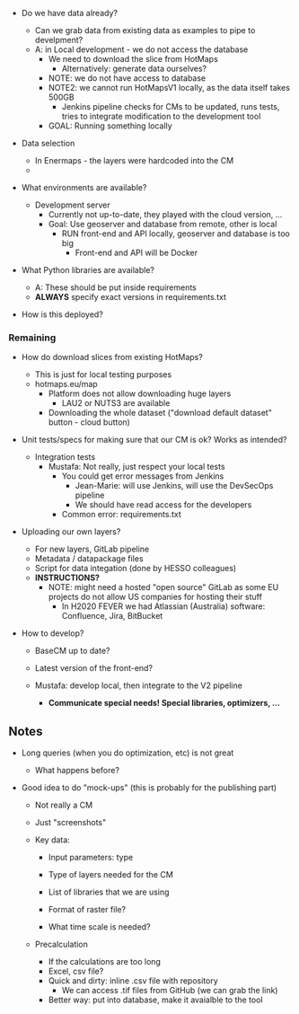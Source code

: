 
- Do we have data already?
    - Can we grab data from existing data as examples to pipe to develpment?
    - A: in Local development - we do not access the database 
      - We need to download the slice from HotMaps 
        - Alternatively: generate data ourselves?
      - NOTE: we do not have access to database 
      - NOTE2: we cannot run HotMapsV1 locally, as the data itself takes 500GB
        - Jenkins pipeline checks for CMs to be updated, runs tests, tries to integrate modification to the development tool
      - GOAL: Running something locally

- Data selection
  - In Enermaps - the layers were hardcoded into the CM
  - 

- What environments are available?
  - Development server 
    - Currently not up-to-date, they played with the cloud version, ...
    - Goal: Use geoserver and database from remote, other is local
      - RUN front-end and API locally, geoserver and database is too big
        - Front-end and API will be Docker

- What Python libraries are available?
  - A: These should be put inside requirements
  - **ALWAYS** specify exact versions in requirements.txt
- How is this deployed?

### Remaining

- How do download slices from existing HotMaps?
  - This is just for local testing purposes
  - hotmaps.eu/map
    - Platform does not allow downloading huge layers
      - LAU2 or NUTS3 are available
    - Downloading the whole dataset ("download default dataset" button - cloud button)

- Unit tests/specs for making sure that our CM is ok? Works as intended?
  - Integration tests
    - Mustafa: Not really, just respect your local tests
      - You could get error messages from Jenkins
        - Jean-Marie: will use Jenkins, will use the DevSecOps pipeline
        - We should have read access for the developers
      - Common error: requirements.txt 

- Uploading our own layers?
  - For new layers, GitLab pipeline 
  - Metadata / datapackage files
  - Script for data integation (done by HESSO colleagues)
  - **INSTRUCTIONS?**
    - NOTE: might need a hosted "open source" GitLab as some EU projects do not allow US companies for hosting their stuff
      - In H2020 FEVER we had Atlassian (Australia) software: Confluence, Jira, BitBucket

- How to develop?
  - BaseCM up to date?
  - Latest version of the front-end?
  
  - Mustafa: develop local, then integrate to the V2 pipeline
    - **Communicate special needs! Special libraries, optimizers, ...**

## Notes

- Long queries (when you do optimization, etc) is not great 
  - What happens before?

- Good idea to do "mock-ups" (this is probably for the publishing part)
  - Not really a CM
  - Just "screenshots" 
  
  - Key data:
    - Input parameters: type
    - Type of layers needed for the CM
    - List of libraries that we are using
    
    - Format of raster file?
    - What time scale is needed?

  - Precalculation
    - If the calculations are too long
    - Excel, csv file?
    - Quick and dirty: inline .csv file with repository
      - We can access .tif files from GitHub (we can grab the link)
    - Better way: put into database, make it avaialble to the tool